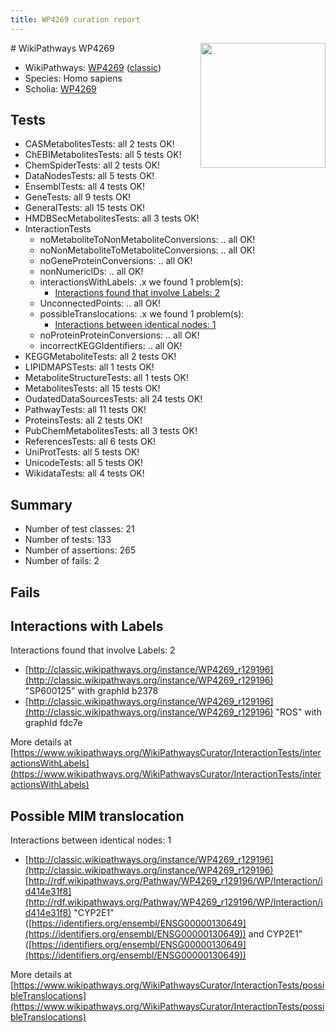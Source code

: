 ```yaml
---
title: WP4269 curation report
---
```


<img style="float: right; width: 200px" src="https://upload.wikimedia.org/wikipedia/commons/thumb/8/83/Wplogo_with_text_500.png/640px-Wplogo_with_text_500.png" />
# WikiPathways WP4269

* WikiPathways: [WP4269](https://wikipathways.org/pathways/WP4269) ([classic](https://classic.wikipathways.org/instance/WP4269))
* Species: Homo sapiens
* Scholia: [WP4269](https://scholia.toolforge.org/wikipathways/WP4269)
## Tests
* CASMetabolitesTests: all 2 tests OK!
* ChEBIMetabolitesTests: all 5 tests OK!
* ChemSpiderTests: all 2 tests OK!
* DataNodesTests: all 5 tests OK!
* EnsemblTests: all 4 tests OK!
* GeneTests: all 9 tests OK!
* GeneralTests: all 15 tests OK!
* HMDBSecMetabolitesTests: all 3 tests OK!
* InteractionTests
    * noMetaboliteToNonMetaboliteConversions: .. all OK!
    * noNonMetaboliteToMetaboliteConversions: .. all OK!
    * noGeneProteinConversions: .. all OK!
    * nonNumericIDs: .. all OK!
    * interactionsWithLabels: .x we found 1 problem(s):
        * [Interactions found that involve Labels: 2](#630d2679)
    * UnconnectedPoints: .. all OK!
    * possibleTranslocations: .x we found 1 problem(s):
        * [Interactions between identical nodes: 1](#1c118206)
    * noProteinProteinConversions: .. all OK!
    * incorrectKEGGIdentifiers: .. all OK!
* KEGGMetaboliteTests: all 2 tests OK!
* LIPIDMAPSTests: all 1 tests OK!
* MetaboliteStructureTests: all 1 tests OK!
* MetabolitesTests: all 15 tests OK!
* OudatedDataSourcesTests: all 24 tests OK!
* PathwayTests: all 11 tests OK!
* ProteinsTests: all 2 tests OK!
* PubChemMetabolitesTests: all 3 tests OK!
* ReferencesTests: all 6 tests OK!
* UniProtTests: all 5 tests OK!
* UnicodeTests: all 5 tests OK!
* WikidataTests: all 4 tests OK!


## Summary

* Number of test classes: 21
* Number of tests: 133
* Number of assertions: 265
* Number of fails: 2

## Fails

<a name="630d2679" />

## Interactions with Labels

Interactions found that involve Labels: 2

* [http://classic.wikipathways.org/instance/WP4269_r129196](http://classic.wikipathways.org/instance/WP4269_r129196) "SP600125" with graphId b2378
* [http://classic.wikipathways.org/instance/WP4269_r129196](http://classic.wikipathways.org/instance/WP4269_r129196) "ROS" with graphId fdc7e


More details at [https://www.wikipathways.org/WikiPathwaysCurator/InteractionTests/interactionsWithLabels](https://www.wikipathways.org/WikiPathwaysCurator/InteractionTests/interactionsWithLabels)

<a name="1c118206" />

## Possible MIM translocation

Interactions between identical nodes: 1

* [http://classic.wikipathways.org/instance/WP4269_r129196](http://classic.wikipathways.org/instance/WP4269_r129196) [http://rdf.wikipathways.org/Pathway/WP4269_r129196/WP/Interaction/id414e31f8](http://rdf.wikipathways.org/Pathway/WP4269_r129196/WP/Interaction/id414e31f8) "CYP2E1" ([https://identifiers.org/ensembl/ENSG00000130649](https://identifiers.org/ensembl/ENSG00000130649)) and 
CYP2E1" ([https://identifiers.org/ensembl/ENSG00000130649](https://identifiers.org/ensembl/ENSG00000130649))


More details at [https://www.wikipathways.org/WikiPathwaysCurator/InteractionTests/possibleTranslocations](https://www.wikipathways.org/WikiPathwaysCurator/InteractionTests/possibleTranslocations)

